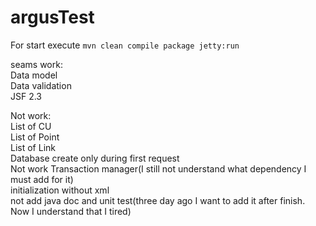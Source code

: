 # argusTest

For start execute 
 `mvn clean compile package jetty:run`
 
seams work:<br />
  Data model<br />
  Data validation<br />
  JSF 2.3<br />
 
Not work:<br />
  List of CU<br />
  List of Point<br />
  List of Link<br />
  Database create only during first request<br />
  Not work Transaction manager(I still not understand what dependency I must add for it)<br />
  initialization without xml<br />
  not add java doc and unit test(three day ago I want to add it after finish. Now I understand that I tired)